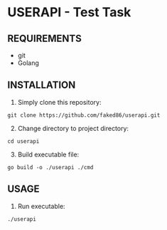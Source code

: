 # USERAPI - Test Task

## REQUIREMENTS
- git
- Golang

## INSTALLATION

1. Simply clone this repository:

```
git clone https://github.com/faked86/userapi.git
```

2. Change directory to project directory:
```
cd userapi
```

3. Build executable file:
```
go build -o ./userapi ./cmd
```

## USAGE

1. Run executable:
```
./userapi
```
